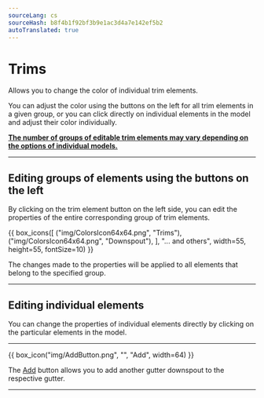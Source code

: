 ```yaml
---
sourceLang: cs
sourceHash: b8f4b1f92bf3b9e1ac3d4a7e142ef5b2
autoTranslated: true
---
```


<h1>Trims</h1>

<p>Allows you to change the color of individual trim elements.</p>

<p>You can adjust the color using the buttons on the left for all trim elements in a given group, or you can click directly on individual elements in the model and adjust their color individually.</p>

<p><b><u>The number of groups of editable trim elements may vary depending on the options of individual models.</u></b></p>

<hr class="main">

<h2>Editing groups of elements using the buttons on the left</h2>
<p>By clicking on the trim element button on the left side, you can edit the properties of the entire corresponding group of trim elements.</p>

{{ box_icons([
  ("img/ColorsIcon64x64.png", "Trims"),
  ("img/ColorsIcon64x64.png", "Downspout"),
], "... and others", width=55, height=55, fontSize=10) }}

<p>The changes made to the properties will be applied to all elements that belong to the specified group.</p>

<hr class="main">

<h2>Editing individual elements</h2>
<p>You can change the properties of individual elements directly by clicking on the particular elements in the model.</p>

<hr class="main">

{{ box_icon("img/AddButton.png", "", "Add", width=64) }}

<p>The <u>Add</u> button allows you to add another gutter downspout to the respective gutter.</p>

<hr class="main">

<!-- product: HiStruct Building Configurator  -->